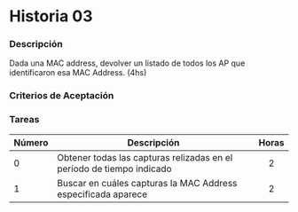# Historia 03

### Descripción

Dada una MAC address, devolver un listado de todos los AP que identificaron esa MAC Address. (4hs)

### Criterios de Aceptación

### Tareas

| Número | Descripción | Horas | 
| ------ | ------ | :------: |
| 0 | Obtener todas las capturas relizadas en el período de tiempo indicado | 2 |
| 1 | Buscar en cuáles capturas la MAC Address especificada aparece | 2 |

